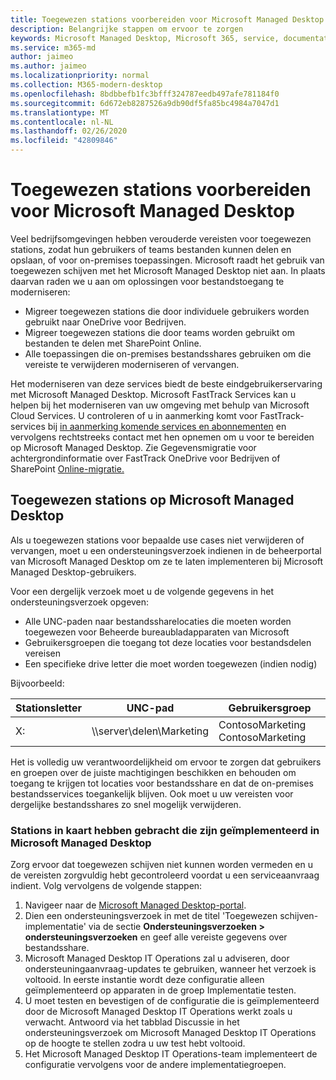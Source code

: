 ```yaml
---
title: Toegewezen stations voorbereiden voor Microsoft Managed Desktop
description: Belangrijke stappen om ervoor te zorgen
keywords: Microsoft Managed Desktop, Microsoft 365, service, documentatie
ms.service: m365-md
author: jaimeo
ms.author: jaimeo
ms.localizationpriority: normal
ms.collection: M365-modern-desktop
ms.openlocfilehash: 8bdbbefb1fc3bfff324787eedb497afe781184f0
ms.sourcegitcommit: 6d672eb8287526a9db90df5fa85bc4984a7047d1
ms.translationtype: MT
ms.contentlocale: nl-NL
ms.lasthandoff: 02/26/2020
ms.locfileid: "42809846"
---
```

#  <a name="prepare-mapped-drives-for-microsoft-managed-desktop"></a>Toegewezen stations voorbereiden voor Microsoft Managed Desktop

Veel bedrijfsomgevingen hebben verouderde vereisten voor toegewezen stations, zodat hun gebruikers of teams bestanden kunnen delen en opslaan, of voor on-premises toepassingen. Microsoft raadt het gebruik van toegewezen schijven met het Microsoft Managed Desktop niet aan. In plaats daarvan raden we u aan om oplossingen voor bestandstoegang te moderniseren:
  
- Migreer toegewezen stations die door individuele gebruikers worden gebruikt naar OneDrive voor Bedrijven. 
- Migreer toegewezen stations die door teams worden gebruikt om bestanden te delen met SharePoint Online. 
- Alle toepassingen die on-premises bestandsshares gebruiken om die vereiste te verwijderen moderniseren of vervangen.
  
Het moderniseren van deze services biedt de beste eindgebruikerservaring met Microsoft Managed Desktop. Microsoft FastTrack Services kan u helpen bij het moderniseren van uw omgeving met behulp van Microsoft Cloud Services. U controleren of u in aanmerking komt voor FastTrack-services bij [in aanmerking komende services en abonnementen](https://docs.microsoft.com/fasttrack/m365-eligible-services-and-plans) en vervolgens rechtstreeks contact met hen opnemen om u voor te bereiden op Microsoft Managed Desktop. Zie Gegevensmigratie voor achtergrondinformatie over FastTrack OneDrive voor Bedrijven of SharePoint [Online-migratie.](https://docs.microsoft.com/fasttrack/o365-data-migration)

## <a name="mapped-drives-on-microsoft-managed-desktop"></a>Toegewezen stations op Microsoft Managed Desktop
 
Als u toegewezen stations voor bepaalde use cases niet verwijderen of vervangen, moet u een ondersteuningsverzoek indienen in de beheerportal van Microsoft Managed Desktop om ze te laten implementeren bij Microsoft Managed Desktop-gebruikers.
    
Voor een dergelijk verzoek moet u de volgende gegevens in het ondersteuningsverzoek opgeven: 

- Alle UNC-paden naar bestandssharelocaties die moeten worden toegewezen voor Beheerde bureaubladapparaten van Microsoft 
- Gebruikersgroepen die toegang tot deze locaties voor bestandsdelen vereisen 
- Een specifieke drive letter die moet worden toegewezen (indien nodig)

Bijvoorbeeld:

| Stationsletter | UNC-pad | Gebruikersgroep |
|--------------|----------|------------|
| X:  | \\\server\delen\Marketing | ContosoMarketing ContosoMarketing |

Het is volledig uw verantwoordelijkheid om ervoor te zorgen dat gebruikers en groepen over de juiste machtigingen beschikken en behouden om toegang te krijgen tot locaties voor bestandsshare en dat de on-premises bestandsservices toegankelijk blijven. Ook moet u uw vereisten voor dergelijke bestandsshares zo snel mogelijk verwijderen.

### <a name="to-have-mapped-drives-deployed-in-microsoft-managed-desktop"></a>Stations in kaart hebben gebracht die zijn geïmplementeerd in Microsoft Managed Desktop
 
Zorg ervoor dat toegewezen schijven niet kunnen worden vermeden en u de vereisten zorgvuldig hebt gecontroleerd voordat u een serviceaanvraag indient. Volg vervolgens de volgende stappen:

1. Navigeer naar de [Microsoft Managed Desktop-portal](https://aka.ms/mmdportal).  
2. Dien een ondersteuningsverzoek in met de titel 'Toegewezen schijven-implementatie' via de sectie **Ondersteuningsverzoeken > ondersteuningsverzoeken** en geef alle vereiste gegevens over bestandsshare.  
3. Microsoft Managed Desktop IT Operations zal u adviseren, door ondersteuningaanvraag-updates te gebruiken, wanneer het verzoek is voltooid. In eerste instantie wordt deze configuratie alleen geïmplementeerd op apparaten in de groep Implementatie testen.  
4. U moet testen en bevestigen of de configuratie die is geïmplementeerd door de Microsoft Managed Desktop IT Operations werkt zoals u verwacht. Antwoord via het tabblad Discussie in het ondersteuningsverzoek om Microsoft Managed Desktop IT Operations op de hoogte te stellen zodra u uw test hebt voltooid.  
5. Het Microsoft Managed Desktop IT Operations-team implementeert de configuratie vervolgens voor de andere implementatiegroepen. 
